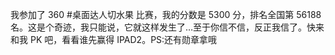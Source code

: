 我参加了 360 #桌面达人切水果  比赛，我的分数是 5300 分，排名全国第 56188 名。这是个奇迹，我只能说，它就这样发生了…至于你信不信，反正我信了。快来和我 PK 吧，看看谁先赢得 IPAD2。PS:还有勋章拿哦  ​​​​